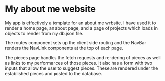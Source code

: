 # My about me website

My app is effectively a template for an about me website. I have used it to render a home page, an about page, and a page of projects which loads in objects to render from my db.json file.

The routes component sets up the client side routing and the NavBar renders the NavLink components at the top of each page.

The pieces page handles the fetch requests and rendering of pieces as well as links to my performances of those pieces. It also has a form with two inputs that allow the user to suggest pieces. These are rendered under the established pieces and posted to the database.

